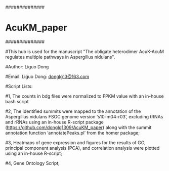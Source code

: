 ##############
# AcuKM_paper
##############

#This hub is used for the manuscript "The obligate heterodimer AcuK-AcuM regulates multiple pathways in Aspergillus nidulans".

#Author: Liguo Dong

#Email: Liguo Dong: donglg13@163.com

#Script Lists:

#1, The counts in bdg files were normalized to FPKM value with an in-house bash script 

#2, The identified summits were mapped to the annotation of the Aspergillus nidulans FSGC genome version ‘s10-m04-r03’, excluding tRNAs and rRNAs using an in-house R-script package (https://github.com/donglg1309/AcuKM_paper) along with the summit annotation function ‘annotatePeaks.pl’ from the homer package;

#3, Heatmaps of gene expression and figures for the results of GO, principal component analysis (PCA), and correlation analysis were plotted using an in-house R-script;

#4, Gene Ontology Script;





